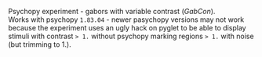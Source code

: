 Psychopy experiment - gabors with variable contrast (*GabCon*).  
Works with psychopy `1.83.04` - newer pasychopy versions may not work because the experiment uses an ugly hack 
on pyglet to be able to display stimuli with contrast `> 1.` without psychopy marking regions `> 1.` with noise (but trimming to 1.).
